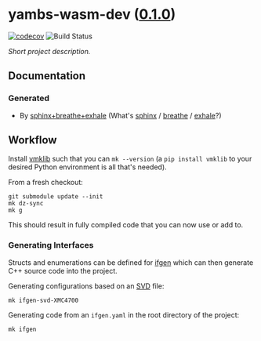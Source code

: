 <!--
    =====================================
    generator=datazen
    version=3.1.4
    hash=cdc6f30afd6b54d52bc4ad333f91ab6e
    =====================================
-->

# yambs-wasm-dev ([0.1.0](https://github.com/vkottler/yambs-wasm-dev/releases/tag/0.1.0))

[![codecov](https://codecov.io/gh/vkottler/yambs-wasm-dev/branch/master/graph/badge.svg)](https://codecov.io/gh/vkottler/yambs-wasm-dev)
![Build Status](https://github.com/vkottler/yambs-wasm-dev/actions/workflows/yambs-project.yml/badge.svg)

*Short project description.*

## Documentation

### Generated

* By [sphinx+breathe+exhale](https://vkottler.github.io/cpp/sphinx/yambs-wasm-dev/)
(What's [sphinx](https://www.sphinx-doc.org/en/master/) /
[breathe](https://breathe.readthedocs.io/en/latest/) /
[exhale](https://exhale.readthedocs.io/en/latest/)?)

## Workflow

Install [vmklib](https://github.com/vkottler/vmklib) such that you can
`mk --version` (a `pip install vmklib` to your desired Python environment is
all that's needed).

From a fresh checkout:

```
git submodule update --init
mk dz-sync
mk g
```

This should result in fully compiled code that you can now use or add to.


### Generating Interfaces

Structs and enumerations can be defined for
[ifgen](https://github.com/vkottler/ifgen) which can then generate C++ source
code into the project.

Generating configurations based on an
[SVD](https://github.com/vkottler/ifgen/tree/master/ifgen/data/svd) file:

```
mk ifgen-svd-XMC4700
```

Generating code from an `ifgen.yaml` in the root directory of the project:

```
mk ifgen
```
